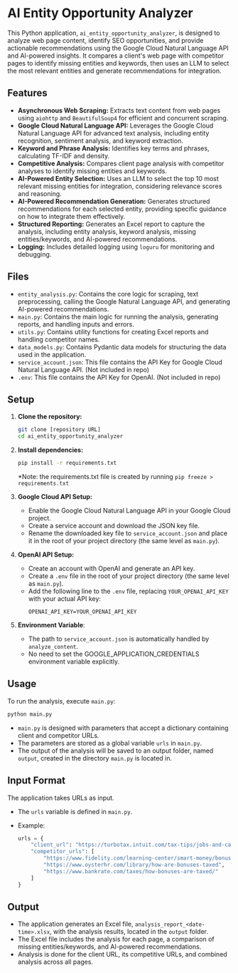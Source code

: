 # AI Entity Opportunity Analyzer

This Python application, `ai_entity_opportunity_analyzer`, is designed to analyze web page content, identify SEO opportunities, and provide actionable recommendations using the Google Cloud Natural Language API and AI-powered insights. It compares a client's web page with competitor pages to identify missing entities and keywords, then uses an LLM to select the most relevant entities and generate recommendations for integration.

## Features

- **Asynchronous Web Scraping:** Extracts text content from web pages using `aiohttp` and `BeautifulSoup4` for efficient and concurrent scraping.
- **Google Cloud Natural Language API:** Leverages the Google Cloud Natural Language API for advanced text analysis, including entity recognition, sentiment analysis, and keyword extraction.
- **Keyword and Phrase Analysis:** Identifies key terms and phrases, calculating TF-IDF and density.
- **Competitive Analysis:** Compares client page analysis with competitor analyses to identify missing entities and keywords.
- **AI-Powered Entity Selection:** Uses an LLM to select the top 10 most relevant missing entities for integration, considering relevance scores and reasoning.
- **AI-Powered Recommendation Generation:** Generates structured recommendations for each selected entity, providing specific guidance on how to integrate them effectively.
- **Structured Reporting:** Generates an Excel report to capture the analysis, including entity analysis, keyword analysis, missing entities/keywords, and AI-powered recommendations.
- **Logging:** Includes detailed logging using `loguru` for monitoring and debugging.

## Files

- `entity_analysis.py`: Contains the core logic for scraping, text preprocessing, calling the Google Natural Language API, and generating AI-powered recommendations.
- `main.py`: Contains the main logic for running the analysis, generating reports, and handling inputs and errors.
- `utils.py`: Contains utility functions for creating Excel reports and handling competitor names.
- `data_models.py`: Contains Pydantic data models for structuring the data used in the application.
- `service_account.json`: This file contains the API Key for Google Cloud Natural Language API. (Not included in repo)
- `.env`: This file contains the API Key for OpenAI. (Not included in repo)

## Setup

1.  **Clone the repository:**

    ```bash
    git clone [repository URL]
    cd ai_entity_opportunity_analyzer
    ```

2.  **Install dependencies:**

    ```bash
    pip install -r requirements.txt
    ```

    \*Note: the requirements.txt file is created by running `pip freeze > requirements.txt`

3.  **Google Cloud API Setup:**
    - Enable the Google Cloud Natural Language API in your Google Cloud project.
    - Create a service account and download the JSON key file.
    - Rename the downloaded key file to `service_account.json` and place it in the root of your project directory (the same level as `main.py`).
4.  **OpenAI API Setup:**
    - Create an account with OpenAI and generate an API key.
    - Create a `.env` file in the root of your project directory (the same level as `main.py`).
    - Add the following line to the `.env` file, replacing `YOUR_OPENAI_API_KEY` with your actual API key:
      ```
      OPENAI_API_KEY=YOUR_OPENAI_API_KEY
      ```
5.  **Environment Variable**:
    - The path to `service_account.json` is automatically handled by `analyze_content`.
    - No need to set the GOOGLE_APPLICATION_CREDENTIALS environment variable explicitly.

## Usage

To run the analysis, execute `main.py`:

```bash
python main.py
```

- `main.py` is designed with parameters that accept a dictionary containing client and competitor URLs.
- The parameters are stored as a global variable `urls` in `main.py`.
- The output of the analysis will be saved to an output folder, named `output`, created in the directory `main.py` is located in.

## Input Format

The application takes URLs as input.

- The `urls` variable is defined in `main.py`.
- Example:

  ```python
  urls = {
      "client_url": "https://turbotax.intuit.com/tax-tips/jobs-and-career/how-bonuses-are-taxed/L7UjtAZbh",
      "competitor_urls": [
          "https://www.fidelity.com/learning-center/smart-money/bonus-tax-rate",
          "https://www.oysterhr.com/library/how-are-bonuses-taxed",
          "https://www.bankrate.com/taxes/how-bonuses-are-taxed/"
      ]
  }
  ```

## Output

- The application generates an Excel file, `analysis_report_<date-time>.xlsx`, with the analysis results, located in the `output` folder.
- The Excel file includes the analysis for each page, a comparison of missing entities/keywords, and AI-powered recommendations.
- Analysis is done for the client URL, its competitive URLs, and combined analysis across all pages.
